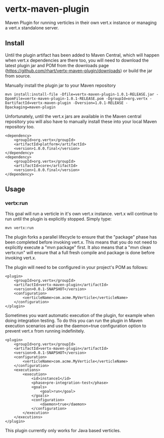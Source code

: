 vertx-maven-plugin
==================

Maven Plugin for running verticles in their own vert.x instance or managing a vert.x standalone server.

Install
-----
Until the plugin artifact has been added to Maven Central, which will happen when vert.x dependencies are there too,
you will need to download the latest plugin jar and POM from the downloads page (https://github.com/rhart/vertx-maven-plugin/downloads) or build the jar from source.

Manually install the plugin jar to your Maven repository

	mvn install:install-file -Dfile=vertx-maven-plugin-1.0.1-RELEASE.jar -DpomFile=vertx-maven-plugin-1.0.1-RELEASE.pom -DgroupId=org.vertx -DartifactId=vertx-maven-plugin -Dversion=1.0.1-RELEASE -Dpackaging=maven-plugin

Unfortunately, until the vert.x jars are available in the Maven central repository you will also have to manually install these into your local Maven repository too.

	<dependency>
		<groupId>org.vertx</groupId>
		<artifactId>platform</artifactId>
		<version>1.0.0.final</version>
	</dependency>
	<dependency>
		<groupId>org.vertx</groupId>
		<artifactId>core</artifactId>
		<version>1.0.0.final</version>
	</dependency>

Usage
-----

### vertx:run

This goal will run a verticle in it's own vert.x instance.  vert.x will continue to run until the plugin is explicitly stopped.  Simply type:

	mvn vertx:run
	
The plugin forks a parallel lifecycle to ensure that the "package" phase has been completed before invoking 
vert.x. This means that you do not need to explicitly execute a "mvn package" first. It also means that a 
"mvn clean vertx:run" will ensure that a full fresh compile and package is done before invoking vert.x.  
	
The plugin will need to be configured in your project's POM as follows:

	<plugin>
		<groupId>org.vertx</groupId>
		<artifactId>vertx-maven-plugin</artifactId>
		<version>0.0.1-SNAPSHOT</version>
		<configuration>
			<verticleName>com.acme.MyVerticle</verticleName>
		</configuration>
	</plugin>

Sometimes you want automatic execution of the plugin, for example when doing integration testing.
To do this you can run the plugin in Maven execution scenarios and use the daemon=true configuration option to prevent vert.x from running indefinitely.

	<plugin>
		<groupId>org.vertx</groupId>
		<artifactId>vertx-maven-plugin</artifactId>
		<version>0.0.1-SNAPSHOT</version>
		<configuration>
			<verticleName>com.acme.MyVerticle</verticleName>
		</configuration>
		<executions>
			<execution>
				<id>instance1</id>
				<phase>pre-integration-test</phase>
				<goals>
					<goal>run</goal>
				</goals>
				<configuration>
					<daemon>true</daemon>
				</configuration>
			</execution>
		</executions>
	</plugin> 


This plugin currently only works for Java based verticles.



	